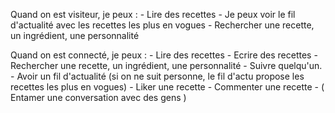 Quand on est visiteur, je peux : 
    - Lire des recettes
    - Je peux voir le fil d'actualité avec les recettes les plus en vogues
    - Rechercher une recette, un ingrédient,  une personnalité 
    
Quand on est connecté, je peux : 
    - Lire des recettes
    - Ecrire des recettes
    - Rechercher une recette, un ingrédient,  une personnalité 
    - Suivre quelqu'un.
    - Avoir un fil d'actualité (si on ne suit personne, le fil d'actu propose les recettes les plus en vogues)
    - Liker une recette
    - Commenter une recette
    - ( Entamer une conversation avec des gens )